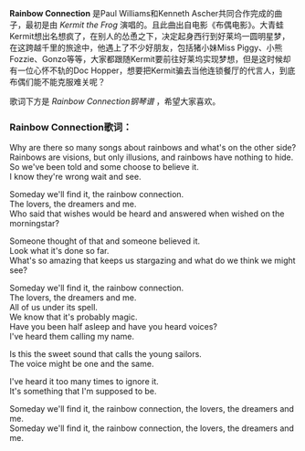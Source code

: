 

**Rainbow Connection** 是Paul Williams和Kenneth Ascher共同合作完成的曲子，最初是由 _Kermit the
Frog_
演唱的。且此曲出自电影《布偶电影》。大青蛙Kermit想出名想疯了，在别人的怂恿之下，决定起身西行到好莱坞一圆明星梦，在这跨越千里的旅途中，他遇上了不少好朋友，包括猪小妹Miss
Piggy、小熊Fozzie、Gonzo等等，大家都跟随Kermit要前往好莱坞实现梦想，但是这时候却有一位心怀不轨的Doc
Hopper，想要把Kermit骗去当他连锁餐厅的代言人，到底布偶们能不能克服难关呢？

歌词下方是 _Rainbow Connection钢琴谱_ ，希望大家喜欢。

### Rainbow Connection歌词：

Why are there so many songs about rainbows and what's on the other side?  
Rainbows are visions, but only illusions, and rainbows have nothing to hide.  
So we've been told and some choose to believe it.  
I know they're wrong wait and see.

Someday we'll find it, the rainbow connection.  
The lovers, the dreamers and me.  
Who said that wishes would be heard and answered when wished on the
morningstar?

Someone thought of that and someone believed it.  
Look what it's done so far.  
What's so amazing that keeps us stargazing and what do we think we might see?

Someday we'll find it, the rainbow connection.  
The lovers, the dreamers and me.  
All of us under its spell.  
We know that it's probably magic.  
Have you been half asleep and have you heard voices?  
I've heard them calling my name.

Is this the sweet sound that calls the young sailors.  
The voice might be one and the same.

I've heard it too many times to ignore it.  
It's something that I'm supposed to be.

Someday we'll find it, the rainbow connection, the lovers, the dreamers and
me.  
Someday we'll find it, the rainbow connection, the lovers, the dreamers and
me.

